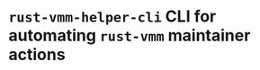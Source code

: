 <!-- SPDX-License-Identifier: EUPL-1.2 OR GPL-3.0-or-later -->
# `rust-vmm-helper-cli` CLI for automating `rust-vmm` maintainer actions
